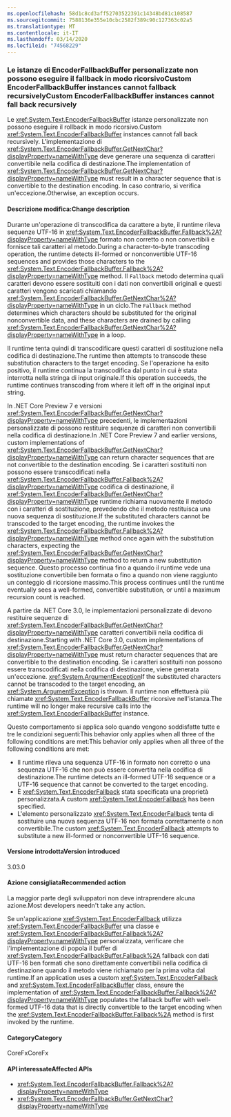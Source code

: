 ```yaml
---
ms.openlocfilehash: 58d1c8cd3aff52703522391c14348bd81c108587
ms.sourcegitcommit: 7588136e355e10cbc2582f389c90c127363c02a5
ms.translationtype: MT
ms.contentlocale: it-IT
ms.lasthandoff: 03/14/2020
ms.locfileid: "74568229"
---
```

### <a name="custom-encoderfallbackbuffer-instances-cannot-fall-back-recursively"></a><span data-ttu-id="a380f-101">Le istanze di EncoderFallbackBuffer personalizzate non possono eseguire il fallback in modo ricorsivoCustom EncoderFallbackBuffer instances cannot fallback recursively</span><span class="sxs-lookup"><span data-stu-id="a380f-101">Custom EncoderFallbackBuffer instances cannot fall back recursively</span></span>

<span data-ttu-id="a380f-102">Le <xref:System.Text.EncoderFallbackBuffer> istanze personalizzate non possono eseguire il rollback in modo ricorsivo.</span><span class="sxs-lookup"><span data-stu-id="a380f-102">Custom <xref:System.Text.EncoderFallbackBuffer> instances cannot fall back recursively.</span></span> <span data-ttu-id="a380f-103">L'implementazione di <xref:System.Text.EncoderFallbackBuffer.GetNextChar?displayProperty=nameWithType> deve generare una sequenza di caratteri convertibile nella codifica di destinazione.</span><span class="sxs-lookup"><span data-stu-id="a380f-103">The implementation of <xref:System.Text.EncoderFallbackBuffer.GetNextChar?displayProperty=nameWithType> must result in a character sequence that is convertible to the destination encoding.</span></span> <span data-ttu-id="a380f-104">In caso contrario, si verifica un'eccezione.</span><span class="sxs-lookup"><span data-stu-id="a380f-104">Otherwise, an exception occurs.</span></span>

#### <a name="change-description"></a><span data-ttu-id="a380f-105">Descrizione modifica:</span><span class="sxs-lookup"><span data-stu-id="a380f-105">Change description</span></span>

<span data-ttu-id="a380f-106">Durante un'operazione di transcodifica da carattere a byte, il runtime rileva sequenze UTF-16 in <xref:System.Text.EncoderFallbackBuffer.Fallback%2A?displayProperty=nameWithType> formato non corretto o non convertibili e fornisce tali caratteri al metodo.</span><span class="sxs-lookup"><span data-stu-id="a380f-106">During a character-to-byte transcoding operation, the runtime detects ill-formed or nonconvertible UTF-16 sequences and provides those characters to the <xref:System.Text.EncoderFallbackBuffer.Fallback%2A?displayProperty=nameWithType> method.</span></span> <span data-ttu-id="a380f-107">Il `Fallback` metodo determina quali caratteri devono essere sostituiti con i dati non convertibili originali e questi caratteri vengono scaricati chiamando <xref:System.Text.EncoderFallbackBuffer.GetNextChar%2A?displayProperty=nameWithType> in un ciclo.</span><span class="sxs-lookup"><span data-stu-id="a380f-107">The `Fallback` method determines which characters should be substituted for the original nonconvertible data, and these characters are drained by calling <xref:System.Text.EncoderFallbackBuffer.GetNextChar%2A?displayProperty=nameWithType> in a loop.</span></span>

<span data-ttu-id="a380f-108">Il runtime tenta quindi di transcodificare questi caratteri di sostituzione nella codifica di destinazione.</span><span class="sxs-lookup"><span data-stu-id="a380f-108">The runtime then attempts to transcode these substitution characters to the target encoding.</span></span> <span data-ttu-id="a380f-109">Se l'operazione ha esito positivo, il runtime continua la transcodifica dal punto in cui è stata interrotta nella stringa di input originale.</span><span class="sxs-lookup"><span data-stu-id="a380f-109">If this operation succeeds, the runtime continues transcoding from where it left off in the original input string.</span></span>

<span data-ttu-id="a380f-110">In .NET Core Preview 7 e versioni <xref:System.Text.EncoderFallbackBuffer.GetNextChar?displayProperty=nameWithType> precedenti, le implementazioni personalizzate di possono restituire sequenze di caratteri non convertibili nella codifica di destinazione.</span><span class="sxs-lookup"><span data-stu-id="a380f-110">In .NET Core Preview 7 and earlier versions, custom implementations of <xref:System.Text.EncoderFallbackBuffer.GetNextChar?displayProperty=nameWithType> can return character sequences that are not convertible to the destination encoding.</span></span> <span data-ttu-id="a380f-111">Se i caratteri sostituiti non possono essere transcodificati nella <xref:System.Text.EncoderFallbackBuffer.Fallback%2A?displayProperty=nameWithType> codifica di destinazione, il <xref:System.Text.EncoderFallbackBuffer.GetNextChar?displayProperty=nameWithType> runtime richiama nuovamente il metodo con i caratteri di sostituzione, prevedendo che il metodo restituisca una nuova sequenza di sostituzione.</span><span class="sxs-lookup"><span data-stu-id="a380f-111">If the substituted characters cannot be transcoded to the target encoding, the runtime invokes the <xref:System.Text.EncoderFallbackBuffer.Fallback%2A?displayProperty=nameWithType> method once again with the substitution characters, expecting the <xref:System.Text.EncoderFallbackBuffer.GetNextChar?displayProperty=nameWithType> method to return a new substitution sequence.</span></span> <span data-ttu-id="a380f-112">Questo processo continua fino a quando il runtime vede una sostituzione convertibile ben formata o fino a quando non viene raggiunto un conteggio di ricorsione massimo.</span><span class="sxs-lookup"><span data-stu-id="a380f-112">This process continues until the runtime eventually sees a well-formed, convertible substitution, or until a maximum recursion count is reached.</span></span>

<span data-ttu-id="a380f-113">A partire da .NET Core 3.0, le implementazioni personalizzate di devono restituire sequenze di <xref:System.Text.EncoderFallbackBuffer.GetNextChar?displayProperty=nameWithType> caratteri convertibili nella codifica di destinazione.</span><span class="sxs-lookup"><span data-stu-id="a380f-113">Starting with .NET Core 3.0, custom implementations of <xref:System.Text.EncoderFallbackBuffer.GetNextChar?displayProperty=nameWithType> must return character sequences that are convertible to the destination encoding.</span></span> <span data-ttu-id="a380f-114">Se i caratteri sostituiti non possono essere transcodificati nella codifica di destinazione, viene generata un'eccezione. <xref:System.ArgumentException></span><span class="sxs-lookup"><span data-stu-id="a380f-114">If the substituted characters cannot be transcoded to the target encoding, an <xref:System.ArgumentException> is thrown.</span></span> <span data-ttu-id="a380f-115">Il runtime non effettuerà più chiamate <xref:System.Text.EncoderFallbackBuffer> ricorsive nell'istanza.</span><span class="sxs-lookup"><span data-stu-id="a380f-115">The runtime will no longer make recursive calls into the <xref:System.Text.EncoderFallbackBuffer> instance.</span></span>

<span data-ttu-id="a380f-116">Questo comportamento si applica solo quando vengono soddisfatte tutte e tre le condizioni seguenti:This behavior only applies when all three of the following conditions are met:</span><span class="sxs-lookup"><span data-stu-id="a380f-116">This behavior only applies when all three of the following conditions are met:</span></span>

- <span data-ttu-id="a380f-117">Il runtime rileva una sequenza UTF-16 in formato non corretto o una sequenza UTF-16 che non può essere convertita nella codifica di destinazione.</span><span class="sxs-lookup"><span data-stu-id="a380f-117">The runtime detects an ill-formed UTF-16 sequence or a UTF-16 sequence that cannot be converted to the target encoding.</span></span>
- <span data-ttu-id="a380f-118">È <xref:System.Text.EncoderFallback> stata specificata una proprietà personalizzata.</span><span class="sxs-lookup"><span data-stu-id="a380f-118">A custom <xref:System.Text.EncoderFallback> has been specified.</span></span>
- <span data-ttu-id="a380f-119">L'elemento personalizzato <xref:System.Text.EncoderFallback> tenta di sostituire una nuova sequenza UTF-16 non formata correttamente o non convertibile.</span><span class="sxs-lookup"><span data-stu-id="a380f-119">The custom <xref:System.Text.EncoderFallback> attempts to substitute a new ill-formed or nonconvertible UTF-16 sequence.</span></span>

#### <a name="version-introduced"></a><span data-ttu-id="a380f-120">Versione introdotta</span><span class="sxs-lookup"><span data-stu-id="a380f-120">Version introduced</span></span>

<span data-ttu-id="a380f-121">3.0</span><span class="sxs-lookup"><span data-stu-id="a380f-121">3.0</span></span>

#### <a name="recommended-action"></a><span data-ttu-id="a380f-122">Azione consigliata</span><span class="sxs-lookup"><span data-stu-id="a380f-122">Recommended action</span></span>

<span data-ttu-id="a380f-123">La maggior parte degli sviluppatori non deve intraprendere alcuna azione.</span><span class="sxs-lookup"><span data-stu-id="a380f-123">Most developers needn't take any action.</span></span>

<span data-ttu-id="a380f-124">Se un'applicazione <xref:System.Text.EncoderFallback> utilizza <xref:System.Text.EncoderFallbackBuffer> una classe e <xref:System.Text.EncoderFallbackBuffer.Fallback%2A?displayProperty=nameWithType> personalizzata, verificare che l'implementazione di popola il buffer di <xref:System.Text.EncoderFallbackBuffer.Fallback%2A> fallback con dati UTF-16 ben formati che sono direttamente convertibili nella codifica di destinazione quando il metodo viene richiamato per la prima volta dal runtime.</span><span class="sxs-lookup"><span data-stu-id="a380f-124">If an application uses a custom <xref:System.Text.EncoderFallback> and <xref:System.Text.EncoderFallbackBuffer> class, ensure the implementation of <xref:System.Text.EncoderFallbackBuffer.Fallback%2A?displayProperty=nameWithType> populates the fallback buffer with well-formed UTF-16 data that is directly convertible to the target encoding when the <xref:System.Text.EncoderFallbackBuffer.Fallback%2A> method is first invoked by the runtime.</span></span>

#### <a name="category"></a><span data-ttu-id="a380f-125">Category</span><span class="sxs-lookup"><span data-stu-id="a380f-125">Category</span></span>

<span data-ttu-id="a380f-126">CoreFx</span><span class="sxs-lookup"><span data-stu-id="a380f-126">CoreFx</span></span>

#### <a name="affected-apis"></a><span data-ttu-id="a380f-127">API interessate</span><span class="sxs-lookup"><span data-stu-id="a380f-127">Affected APIs</span></span>

- <xref:System.Text.EncoderFallbackBuffer.Fallback%2A?displayProperty=nameWithType>
- <xref:System.Text.EncoderFallbackBuffer.GetNextChar?displayProperty=nameWithType>

<!--

### Affected APIs

- `Overload:System.Text.EncoderFallbackBuffer.Fallback`
- `M:System.Text.EncoderFallbackBuffer.GetNextChar`

-->
